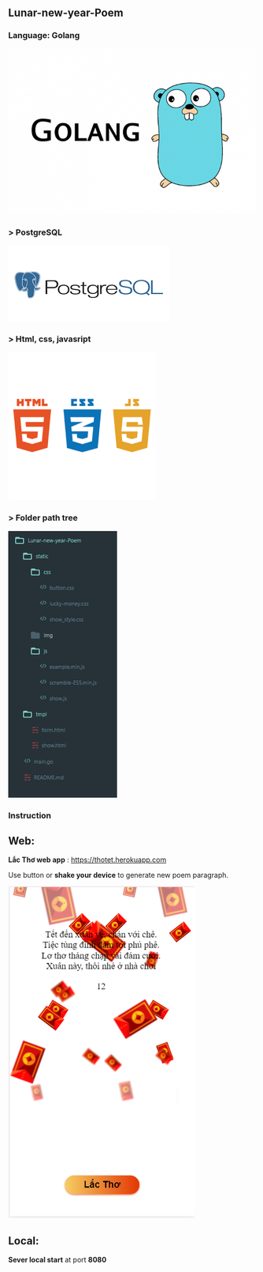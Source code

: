 ## Lunar-new-year-Poem

### Language: Golang

![alt text](https://github.com/khanhhuynguyenvu/Lunar-new-year-Poem/blob/master/static/img/golang.png)

### > PostgreSQL

![alt text](https://github.com/khanhhuynguyenvu/Lunar-new-year-Poem/blob/master/static/img/postgres.png)

### > Html, css, javasript

![alt text](https://github.com/khanhhuynguyenvu/Lunar-new-year-Poem/blob/master/static/img/html-css-js.png)

### > Folder path tree

![alt text](https://github.com/khanhhuynguyenvu/Lunar-new-year-Poem/blob/master/static/img/TreePath.PNG)

### Instruction

## Web:
__Lắc Thơ web app__ : https://thotet.herokuapp.com

Use button or __shake your device__ to generate new poem paragraph.

![alt text](https://github.com/khanhhuynguyenvu/Lunar-new-year-Poem/blob/master/static/img/Lactho.PNG)

## Local:
__Sever local start__ at port __8080__
